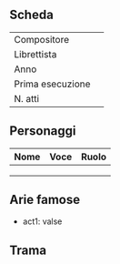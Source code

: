 
## Scheda

| | |
| :- | :- |
| Compositore | |
| Librettista | |
| Anno | |
| Prima esecuzione | |
| N. atti | |

## Personaggi

| Nome | Voce | Ruolo |
| - | - | - |
| | | |
| | | |
| | | |

## Arie famose

- act1: valse

## Trama